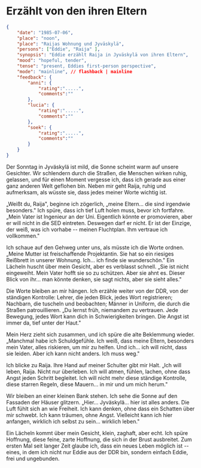 # Erzählt von den ihren Eltern

```json
{
    "date": "1985-07-06",
    "place": "noon",
    "place": "Raijas Wohnung und Jyväskylä",
    "persons": ["Eddie", "Raija" ],
    "synopsis": "Eddie erzählt Raija in Jyväskylä von ihren Eltern",
    "mood": "hopeful, tender",
    "tense": "present, Eddies first-person perspective",
    "mode": "mainline", // flashback | mainline
    "feedback": {
        "anni": {
            "rating":".....",
            "comments":""
        },
        "lucia": {
            "rating":".....",
            "comments":""
        },
        "soek": {
            "rating":".....",
            "comments":""
        }
    }
}
```

Der Sonntag in Jyväskylä ist mild, die Sonne scheint warm auf unsere
Gesichter. Wir schlendern durch die Straßen, die Menschen wirken ruhig,
gelassen, und für einen Moment vergesse ich, dass ich gerade aus einer
ganz anderen Welt geflohen bin. Neben mir geht Raija, ruhig und
aufmerksam, als wüsste sie, dass jedes meiner Worte wichtig ist.

„Weißt du, Raija", beginne ich zögerlich, „meine Eltern... die sind
irgendwie besonders." Ich spüre, dass ich tief Luft holen muss, bevor
ich fortfahre. „Mein Vater ist Ingenieur an der Uni. Eigentlich könnte
er promovieren, aber er will nicht in die SED eintreten. Deswegen darf
er nicht. Er ist der Einzige, der weiß, was ich vorhabe -- meinen
Fluchtplan. Ihm vertraue ich vollkommen."

Ich schaue auf den Gehweg unter uns, als müsste ich die Worte ordnen.
„Meine Mutter ist freischaffende Projektantin. Sie hat so ein riesiges
Reißbrett in unserer Wohnung. Ich... ich finde sie wunderschön." Ein
Lächeln huscht über mein Gesicht, aber es verblasst schnell. „Sie ist
nicht eingeweiht. Mein Vater hofft sie so zu schützen. Aber sie ahnt es.
Dieser Blick von ihr... man könnte denken, sie sagt nichts, aber sie
sieht alles."

Die Worte bleiben an mir hängen. Ich erzähle weiter von der DDR, von der
ständigen Kontrolle: Lehrer, die jeden Blick, jedes Wort registrieren;
Nachbarn, die tuscheln und beobachten; Männer in Uniform, die durch die
Straßen patrouillieren. „Du lernst früh, niemandem zu vertrauen. Jede
Bewegung, jedes Wort kann dich in Schwierigkeiten bringen. Die Angst ist
immer da, tief unter der Haut."

Mein Herz zieht sich zusammen, und ich spüre die alte Beklemmung wieder.
„Manchmal habe ich Schuldgefühle. Ich weiß, dass meine Eltern, besonders
mein Vater, alles riskieren, um mir zu helfen. Und ich... ich will
nicht, dass sie leiden. Aber ich kann nicht anders. Ich muss weg."

Ich blicke zu Raija. Ihre Hand auf meiner Schulter gibt mir Halt. „Ich
will leben, Raija. Nicht nur überleben. Ich will atmen, fühlen, lachen,
ohne dass Angst jeden Schritt begleitet. Ich will nicht mehr diese
ständige Kontrolle, diese starren Regeln, diese Mauern... in mir und um
mich herum."

Wir bleiben an einer kleinen Bank stehen. Ich sehe die Sonne auf den
Fassaden der Häuser glitzern. „Hier... Jyväskylä... hier ist alles
anders. Die Luft fühlt sich an wie Freiheit. Ich kann denken, ohne dass
ein Schatten über mir schwebt. Ich kann träumen, ohne Angst. Vielleicht
kann ich hier anfangen, wirklich ich selbst zu sein... wirklich leben."

Ein Lächeln kommt über mein Gesicht, klein, zaghaft, aber echt. Ich
spüre Hoffnung, diese feine, zarte Hoffnung, die sich in der Brust
ausbreitet. Zum ersten Mal seit langer Zeit glaube ich, dass ein neues
Leben möglich ist -- eines, in dem ich nicht nur Eddie aus der DDR bin,
sondern einfach Eddie, frei und ungebunden.
